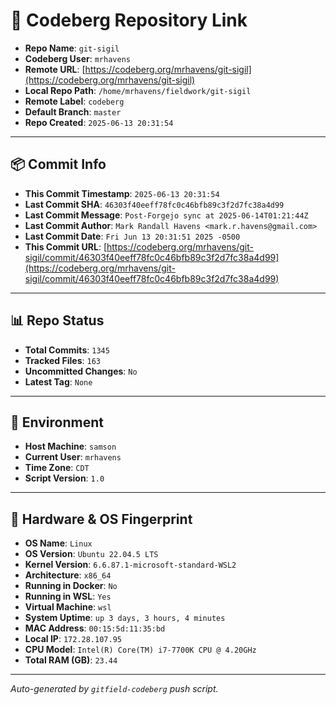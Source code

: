 # 🔗 Codeberg Repository Link

- **Repo Name**: `git-sigil`
- **Codeberg User**: `mrhavens`
- **Remote URL**: [https://codeberg.org/mrhavens/git-sigil](https://codeberg.org/mrhavens/git-sigil)
- **Local Repo Path**: `/home/mrhavens/fieldwork/git-sigil`
- **Remote Label**: `codeberg`
- **Default Branch**: `master`
- **Repo Created**: `2025-06-13 20:31:54`

---

## 📦 Commit Info

- **This Commit Timestamp**: `2025-06-13 20:31:54`
- **Last Commit SHA**: `46303f40eeff78fc0c46bfb89c3f2d7fc38a4d99`
- **Last Commit Message**: `Post-Forgejo sync at 2025-06-14T01:21:44Z`
- **Last Commit Author**: `Mark Randall Havens <mark.r.havens@gmail.com>`
- **Last Commit Date**: `Fri Jun 13 20:31:51 2025 -0500`
- **This Commit URL**: [https://codeberg.org/mrhavens/git-sigil/commit/46303f40eeff78fc0c46bfb89c3f2d7fc38a4d99](https://codeberg.org/mrhavens/git-sigil/commit/46303f40eeff78fc0c46bfb89c3f2d7fc38a4d99)

---

## 📊 Repo Status

- **Total Commits**: `1345`
- **Tracked Files**: `163`
- **Uncommitted Changes**: `No`
- **Latest Tag**: `None`

---

## 🧭 Environment

- **Host Machine**: `samson`
- **Current User**: `mrhavens`
- **Time Zone**: `CDT`
- **Script Version**: `1.0`

---

## 🧬 Hardware & OS Fingerprint

- **OS Name**: `Linux`
- **OS Version**: `Ubuntu 22.04.5 LTS`
- **Kernel Version**: `6.6.87.1-microsoft-standard-WSL2`
- **Architecture**: `x86_64`
- **Running in Docker**: `No`
- **Running in WSL**: `Yes`
- **Virtual Machine**: `wsl`
- **System Uptime**: `up 3 days, 3 hours, 4 minutes`
- **MAC Address**: `00:15:5d:11:35:bd`
- **Local IP**: `172.28.107.95`
- **CPU Model**: `Intel(R) Core(TM) i7-7700K CPU @ 4.20GHz`
- **Total RAM (GB)**: `23.44`

---

_Auto-generated by `gitfield-codeberg` push script._
